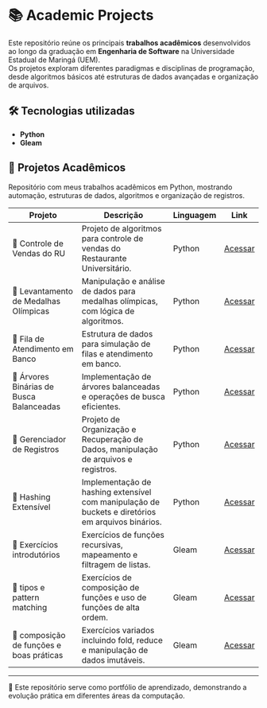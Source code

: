 # 📚 Academic Projects  

Este repositório reúne os principais **trabalhos acadêmicos** desenvolvidos ao longo da graduação em **Engenharia de Software** na Universidade Estadual de Maringá (UEM).  
Os projetos exploram diferentes paradigmas e disciplinas de programação, desde algoritmos básicos até estruturas de dados avançadas e organização de arquivos.  

## 🛠️ Tecnologias utilizadas
- **Python**
- **Gleam**

## 📂 Projetos Acadêmicos

Repositório com meus trabalhos acadêmicos em Python, mostrando automação, estruturas de dados, algoritmos e organização de registros.

| Projeto | Descrição | Linguagem | Link |
|---------|-----------|-----------|------|
| 🧾 Controle de Vendas do RU | Projeto de algoritmos para controle de vendas do Restaurante Universitário. | Python | [Acessar](<./Fundamento de Algoritimos(FA)/Trabalho 1>) |
| 🏅 Levantamento de Medalhas Olímpicas | Manipulação e análise de dados para medalhas olímpicas, com lógica de algoritmos. | Python | [Acessar](<./Fundamento de Algoritimos(FA)/Trabalho 2>) |
| 🏦 Fila de Atendimento em Banco | Estrutura de dados para simulação de filas e atendimento em banco. | Python | [Acessar](<./Estrutura de Dados(ED)/Trabalho 1>) |
| 🌳 Árvores Binárias de Busca Balanceadas | Implementação de árvores balanceadas e operações de busca eficientes. | Python | [Acessar](<./Estrutura de Dados(ED)/Trabalho 2>) |
| 📁 Gerenciador de Registros | Projeto de Organização e Recuperação de Dados, manipulação de arquivos e registros. | Python | [Acessar](<./Organização e Recuperação de Dados(ORD)/Trabalho 1>) |
| 🔐 Hashing Extensível | Implementação de hashing extensível com manipulação de buckets e diretórios em arquivos binários. | Python | [Acessar](<./Organização e Recuperação de Dados(ORD)/Trabalho 2>) |
| 📝 Exercícios introdutórios | Exercícios de funções recursivas, mapeamento e filtragem de listas. | Gleam | [Acessar](<./Programacao Funcional/Trabalho 1>) |
| 📝 tipos e pattern matching | Exercícios de composição de funções e uso de funções de alta ordem. | Gleam | [Acessar](<./Programacao Funcional/Trabalho 2>) |
| 📝 composição de funções e boas práticas | Exercícios variados incluindo fold, reduce e manipulação de dados imutáveis. | Gleam | [Acessar](<./Programacao Funcional/Trabalho 3>) |


---
📌 Este repositório serve como portfólio de aprendizado, demonstrando a evolução prática em diferentes áreas da computação.
